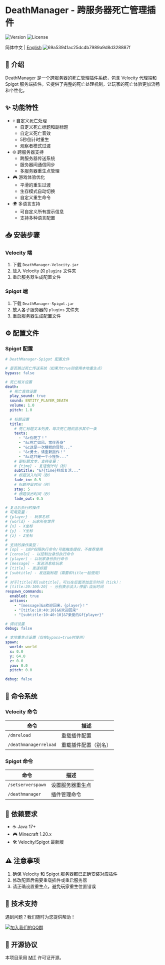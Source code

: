 # DeathManager - 跨服务器死亡管理插件

![Version](https://img.shields.io/badge/Minecraft-1.20.x-blue)
![License](https://img.shields.io/badge/License-MIT-green)

简体中文 | [English](README_EN.md)
![69a53941ac25dc4b7989a9d8d328887f](https://github.com/user-attachments/assets/34b31725-270b-4d21-9da4-778ec7d1ad09)

## 📝 介绍

DeathManager 是一个跨服务器的死亡管理插件系统，包含 Velocity 代理端和 Spigot 服务端插件。它提供了完整的死亡处理机制，让玩家的死亡体验更加流畅和个性化。

## ✨ 功能特性

- 💀 自定义死亡处理
  - 自定义死亡标题和副标题
  - 自定义死亡音效
  - 5秒倒计时重生
  - 观察者模式过渡
- 🌐 跨服务器支持
  - 跨服务器传送系统
  - 服务器间通信同步
  - 多服务器重生点管理
- 🎮 游戏体验优化
  - 平滑的重生过渡
  - 生存模式自动切换
  - 自定义重生命令
- 🌍 多语言支持
  - 可自定义所有提示信息
  - 支持多种语言配置

## 📥 安装步骤

### Velocity 端
1. 下载 `DeathManager-Velocity.jar`
2. 放入 Velocity 的 `plugins` 文件夹
3. 重启服务器生成配置文件

### Spigot 端
1. 下载 `DeathManager-Spigot.jar`
2. 放入各子服务器的 `plugins` 文件夹
3. 重启服务器生成配置文件

## ⚙️ 配置文件

### Spigot 配置
```yaml
# DeathManager-Spigot 配置文件

# 是否跳过死亡传送系统（如果为true则使用本地重生点）
bypass: false

# 死亡相关设置
death:
  # 死亡音效设置
  play_sound: true
  sound: ENTITY_PLAYER_DEATH
  volume: 1.0
  pitch: 1.0
  
  # 标题设置
  title:
    # 死亡标题文本列表，每次死亡随机显示其中一条
    texts:
      - "&c你死了！"
      - "&c死亡如风，常伴吾身"
      - "&c这是一次糟糕的冒险..."
      - "&c勇士，请重新振作！"
      - "&c这只是一个小挫折..."
    # 副标题文本，支持变量：
    # {time} - 复活倒计时（秒）
    subtitle: "&7{time}秒后复活..."
    # 标题淡入时间（秒）
    fade_in: 0.5
    # 标题停留时间（秒）
    stay: 5
    # 标题淡出时间（秒）
    fade_out: 0.5

# 复活后执行的操作
# 可用变量：
# {player} - 玩家名称
# {world} - 玩家所在世界
# {x} - X坐标
# {y} - Y坐标
# {z} - Z坐标
#
# 支持的操作类型：
# [op] - 以OP权限执行命令/可能触发提权，不推荐使用
# [console] - 以控制台身份执行命令
# [player] - 以玩家身份执行命令
# [message] - 发送消息给玩家
# [title] - 发送标题
# [subtitle] - 发送副标题（需要和title一起使用）
# 
# 对于[title]和[subtitle]，可以在后面添加显示时间（tick）：
# [title:20:100:20] - 分别表示淡入:停留:淡出时间
respawn_commands:
  enabled: true
  actions:
    - "[message]&a欢迎回来，{player}！"
    - "[title:10:40:10]&6欢迎回来"
    - "[subtitle:10:40:10]&7亲爱的&f{player}"

# 调试设置
debug: false

# 本地重生点设置（仅在bypass=true时使用）
spawn:
  world: world
  x: 0.0
  y: 64.0
  z: 0.0
  yaw: 0.0
  pitch: 0.0 

debug: false
```

## 📌 命令系统

### Velocity 命令
| 命令 | 描述 |
|------|------|
| `/dmreload` | 重载插件配置 |
| `/deathmanagerreload` | 重载插件配置（别名） |

### Spigot 命令
| 命令 | 描述 |
|------|------|
| `/setserverspawn` | 设置服务器重生点 |
| `/deathmanager` | 插件管理命令 |

## 🔧 依赖要求

- ☕ Java 17+
- 🎮 Minecraft 1.20.x
- 🛠️ Velocity/Spigot 最新版

## ⚠️ 注意事项

1. 确保 Velocity 和 Spigot 服务器都已正确安装对应插件
2. 修改配置后需要重载插件或重启服务器
3. 请正确设置重生点，避免玩家重生位置错误

## 💬 技术支持

遇到问题？我们随时为您提供帮助！

[![加入我们的QQ群](https://img.shields.io/badge/QQ群-528651839-blue)](https://jq.qq.com/?_wv=1027&k=528651839)

## 📜 开源协议

本项目采用 [MIT](LICENSE) 许可证开源。 
